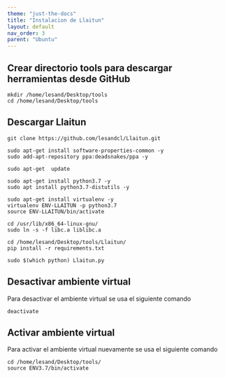 ```yaml
---
theme: "just-the-docs"
title: "Instalacion de Llaitun"
layout: default
nav_order: 3
parent: "Ubuntu" 
---
```

## Crear directorio tools para descargar herramientas desde GitHub
```
mkdir /home/lesand/Desktop/tools
cd /home/lesand/Desktop/tools
```
## Descargar Llaitun
```
git clone https://github.com/lesandcl/Llaitun.git
```
```
sudo apt-get install software-properties-common -y
sudo add-apt-repository ppa:deadsnakes/ppa -y
```
```
sudo apt-get  update
```
```
sudo apt-get install python3.7 -y
sudo apt install python3.7-distutils -y
```
```
sudo apt-get install virtualenv -y
virtualenv ENV-LLAITUN -p python3.7
source ENV-LLAITUN/bin/activate
```
```
cd /usr/lib/x86_64-linux-gnu/
sudo ln -s -f libc.a liblibc.a
```
```
cd /home/lesand/Desktop/tools/Llaitun/
pip install -r requirements.txt
```
```
sudo $(which python) Llaitun.py
```
## Desactivar ambiente virtual
Para desactivar el ambiente virtual se usa el siguiente comando
```
deactivate
```
## Activar ambiente virtual
Para activar el ambiente virtual nuevamente se usa el siguiente comando
```
cd /home/lesand/Desktop/tools/
source ENV3.7/bin/activate   
```
